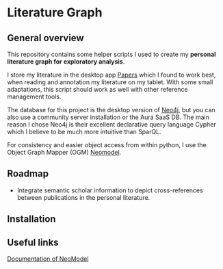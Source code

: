 # Literature Graph
## General overview
This repository contains some helper scripts I used to create my **personal literature graph for 
exploratory analysis**.

I store my literature in the desktop app [Papers](https://www.papersapp.com/) which I found to work 
best, when reading and annotation my literature on my tablet. With some small adaptations, this script 
should work as well with other reference management tools.

The database for this project is the desktop version of [Neo4j](https://neo4j.com/), but you can also 
use a community server installation or the Aura SaaS DB. The main reason I chose Neo4j is their 
excellent declarative query language Cypher which I believe to be much more intuitive than SparQL. 

For consistency and easier object access from within python, I use the Object Graph Mapper (OGM) 
[Neomodel](https://github.com/neo4j-contrib/neomodel). 

## Roadmap
- Integrate semantic scholar information to depict cross-references between publications in the personal
  literature. 

## Installation

## Useful links
[Documentation of NeoModel](https://neomodel.readthedocs.io/en/latest/index.html)
